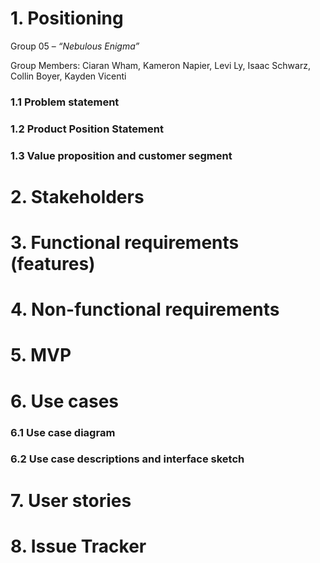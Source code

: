 # 1. Positioning

Group 05 – *“Nebulous Enigma”*

Group Members: Ciaran Wham, Kameron Napier, Levi Ly, Isaac Schwarz, Collin Boyer, Kayden Vicenti


### 1.1 Problem statement

### 1.2 Product Position Statement

### 1.3 Value proposition and customer segment

# 2. Stakeholders

# 3. Functional requirements (features)

# 4. Non-functional requirements

# 5. MVP

# 6. Use cases

### 6.1 Use case diagram

### 6.2 Use case descriptions and interface sketch

# 7. User stories

# 8. Issue Tracker
